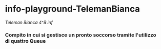 # info-playground-TelemanBianca
_Teleman Bianca 4^B inf_
### Compito in cui si gestisce un pronto soccorso tramite l'utilizzo di quattro Queue